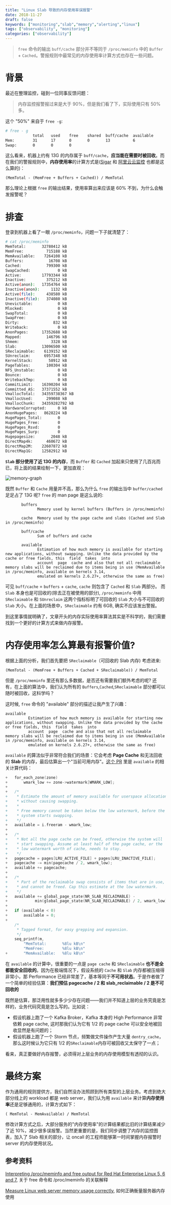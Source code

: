 ```yaml
---
title: "Linux Slab 导致的内存使用率误报警"
date: 2018-11-27
draft: false
keywords: ["monitoring","slab","memory","alerting","linux"]
tags: ["observability", "monitoring"]
categories: ["observability"]
---
```


> `free` 命令的输出 `buff/cache` 部分并不等同于 `/proc/meminfo` 中的 `Buffer` + `Cached`。警报规则中最常见的内存使用率计算方式也存在一些问题。

# 背景

最近在整理监控，碰到一位同事反馈问题：

> 内存监控报警报过来是大于 90%，但是我们看了下，实际使用只有 50% 多。

这个 "50%" 来自于 `free -g`:

```bash
# free - g
            total   used    free    shared  buff/cache  available
Mem:        31      17      0       0       13          6    
Swap:       0       0       0
```
这么看来，机器上约有 13G 的内存属于 `buff/cache`，**应当能在需要时被回收**。而在我们的警报规则中，**内存使用率**的计算方式是([Sigar](https://github.com/hyperic/sigar) 和 [阿里云云监控](https://help.aliyun.com/knowledge_detail/38842.html) 也都是这么算的)：

```
(MemTotal - (MemFree + Buffers + Cached)) / MemTotal
```

那么理论上根据 `free` 的输出结果，使用率算出来应该是 60% 不到，为什么会触发报警呢？

# 排查

登录到机器上看了一眼 `/proc/meminfo`，问题一下子就清楚了：

```bash
# cat /proc/meminfo
MemTotal:       32780412 kB
MemFree:          715188 kB
MemAvailable:    7264108 kB
Buffers:           16708 kB
Cached:           799300 kB
SwapCached:            0 kB
Active:         17793344 kB
Inactive:         375212 kB
Active(anon):   17354764 kB
Inactive(anon):     1132 kB
Active(file):     438580 kB
Inactive(file):   374080 kB
Unevictable:           0 kB
Mlocked:               0 kB
SwapTotal:             0 kB
SwapFree:              0 kB
Dirty:               832 kB
Writeback:             0 kB
AnonPages:      17352688 kB
Mapped:           146796 kB
Shmem:              3328 kB
Slab:           13096500 kB
SReclaimable:    6139152 kB
SUnreclaim:      6957348 kB
KernelStack:       58912 kB
PageTables:       100304 kB
NFS_Unstable:          0 kB
Bounce:                0 kB
WritebackTmp:          0 kB
CommitLimit:    16390204 kB
Committed_AS:   37371552 kB
VmallocTotal:   34359738367 kB
VmallocUsed:      299088 kB
VmallocChunk:   34359282792 kB
HardwareCorrupted:     0 kB
AnonHugePages:   8628224 kB
HugePages_Total:       0
HugePages_Free:        0
HugePages_Rsvd:        0
HugePages_Surp:        0
Hugepagesize:       2048 kB
DirectMap4k:      460672 kB
DirectMap2M:    22607872 kB
DirectMap1G:    12582912 kB
```
**`Slab` 部分使用了近 13G 的内存**，而 `Buffer` 和 `Cached` 加起来只使用了几百兆而已，将上面的结果绘制一下，更加直观：

![memory-graph](/img/memory/memory-graph.png)

既然 `Buffer` 和 `Cache` 用量并不高，那么为什么 `free` 的输出当中 `buffer/cached` 足足占了 13G 呢? `free` 的 man page 是这么说的:

```
       buffers
              Memory used by kernel buffers (Buffers in /proc/meminfo)
 
       cache  Memory used by the page cache and slabs (Cached and Slab in /proc/meminfo)
 
       buff/cache
              Sum of buffers and cache
 
       available
              Estimation of how much memory is available for starting new applications, without swapping. Unlike the data provided by the cache or free fields, this  field  takes  into
              account  page  cache and also that not all reclaimable memory slabs will be reclaimed due to items being in use (MemAvailable in /proc/meminfo, available on kernels 3.14,
              emulated on kernels 2.6.27+, otherwise the same as free)
```
可见 `buff/cache` = `buffers` + `cache`, `cache` 则包含了 `Cached` 和 `Slab` 两部分。 而`Slab` 本身也是可回收的(除去正在被使用的部分), `/proc/meminfo` 中用 `SReclaimable` 和 `SUnreclaim` 这两个指标标明了可回收的 `Slab` 大小与不可回收的 `Slab` 大小。在上面的场景中，`SReclaimable` 约有 6GB, 确实不应该发出警报。

到这里事情就明确了，文章开头的内存实际使用率算法其实是不科学的，我们需要找到一个更好的计算方式来做内存报警。

# 内存使用率怎么算最有报警价值?

根据上面的分析，我们首先要把 `SReclaimable`（可回收的 Slab 内存) 考虑进来:

```
(MemTotal - (MemFree + Buffers + Cached + SReclaimable)) / MemTotal
```

但是 `/proc/meminfo` 里还有那么多数据，是否还有需要我们额外考虑的呢? 还有，在上面的算法中，我们认为所有的 `Buffers`,`Cached`,`SReclaimable` 部分都可以随时被回收，这科学吗？

这时候, `free` 命令的 "available" 部分的描述让我产生了兴趣：

```
available
          Estimation of how much memory is available for starting new applications, without swapping. Unlike the data provided by the cache or free fields, this  field  takes  into
          account  page  cache and also that not all reclaimable memory slabs will be reclaimed due to items being in use (MemAvailable in /proc/meminfo, available on kernels 3.14,
          emulated on kernels 2.6.27+, otherwise the same as free)
```

`available` 的算法似乎非常符合我们的场景：它会考虑 **Page Cache** 和无法回收的 **Slab** 的内存，最后估算出一个"当前可用内存"。[这个 PR](https://git.kernel.org/pub/scm/linux/kernel/git/torvalds/linux.git/commit/?id=34e431b0ae398fc54ea69ff85ec700722c9da773) 里是 `available` 的相关计算代码：

```C
+   for_each_zone(zone)
+       wmark_low += zone->watermark[WMARK_LOW];
+
+   /*
+    * Estimate the amount of memory available for userspace allocations,
+    * without causing swapping.
+    *
+    * Free memory cannot be taken below the low watermark, before the
+    * system starts swapping.
+    */
+   available = i.freeram - wmark_low;
+
+   /*
+    * Not all the page cache can be freed, otherwise the system will
+    * start swapping. Assume at least half of the page cache, or the
+    * low watermark worth of cache, needs to stay.
+    */
+   pagecache = pages[LRU_ACTIVE_FILE] + pages[LRU_INACTIVE_FILE];
+   pagecache -= min(pagecache / 2, wmark_low);
+   available += pagecache;
+
+   /*
+    * Part of the reclaimable swap consists of items that are in use,
+    * and cannot be freed. Cap this estimate at the low watermark.
+    */
+   available += global_page_state(NR_SLAB_RECLAIMABLE) -
+            min(global_page_state(NR_SLAB_RECLAIMABLE) / 2, wmark_low);
+
+   if (available < 0)
+       available = 0;
+
    /*
     * Tagged format, for easy grepping and expansion.
     */
    seq_printf(m,
        "MemTotal:       %8lu kB\n"
        "MemFree:        %8lu kB\n"
+       "MemAvailable:   %8lu kB\n"
```
在 `available` 的计算中，很重要的一点是 `page cache` 和 `SReclaimable` **也不是全都能安全回收的**。因为在极端情况下，假设系统的 `Cache` 和 `Slab` 内存都被压缩得非常小，那 Performance 已经非常差了，基本等同于**不可用状态**。于是作者做了一个简单的经验估算：**我们预估 pagecache / 2 和 slab_reclaimable / 2 是不可回收的**

既然是估算，那泛用性就多多少少存在问题——我们并不知道上层的业务究竟是怎样的，业务代码究竟是怎么写的。比如说：

* 假设机器上跑了一个 Kafka Broker，Kafka 本身的 High Performance 非常依赖 page cache, 这时那我们认为它有 1/2 的 page cache 可以安全地被回收显然是有问题的；
* 假设机器上跑了一个 Storm 节点，频繁做文件操作产生大量 `dentry_cache`，那么这时候认为它只有 1/2 的`SReclaimable`内存可被回收又太保守了一点；

看来，真正要做好内存报警，必须得对上层业务的内存使用模型有透彻的认识。

# 最终方案

作为通用的规则提供方，我们自然没办法照顾到所有类型的上层业务。考虑到绝大部分线上的 workload 都是 web server，我们认为用 `available` 来计算**内存使用率**还是足够通用的，计算方式如下：
```
( MemTotal - MemAvailable) / MemTotal
```
修改计算方式之后，大部分服务的"内存使用率"的计算结果都比旧的计算结果减少了近 10%，减少很多误报警。当然更重要的是，我们同步调整了内存的监控图表，加入了 Slab 相关的部分，让 oncall 的工程师能够第一时间掌握内存报警时 server 的内存使用状况。

## 参考资料

[Interpreting /proc/meminfo and free output for Red Hat Enterprise Linux 5, 6 and 7](https://access.redhat.com/solutions/406773), 关于 free 命令和 /proc/meminfo 的关联解释

[Measure Linux web server memory usage correctly](https://haydenjames.io/measure-web-server-memory-usage-correctly/), 如何正确衡量服务器内存使用